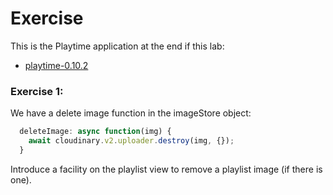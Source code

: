 # Exercise

This is the Playtime application at the end if this lab:

- [playtime-0.10.2](https://github.com/wit-hdip-comp-sci-2024/full-stack-1/tree/main/prj/playtime/playtime-0.10.2)

### Exercise 1:

We have a delete image function in the imageStore object:

~~~javascript
  deleteImage: async function(img) {
    await cloudinary.v2.uploader.destroy(img, {});
  }
~~~

Introduce a facility on the playlist view to remove a playlist image (if there is one).

